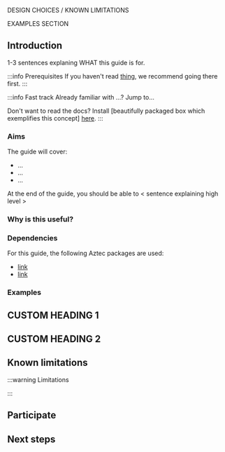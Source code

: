 <!--

Hi there!

This is a TEMPLATE for a "HOW TO DO SOMETHING" guide.

-->

<!--

Here are some tips on writing style:

For CONSISTENCY between authors, YOU MUST use this layout and these headings.

The bulk of your explanations will go in the CUSTOM HEADING sections.



Be very direct, like a RECIPE book.

Not much prose. Prefer bullets, single sentences, copyable code snippets. Devs are lazy and don't want to read lots.

Deeper PROTOCOL discussion (under the hood explanations / justifying your protocol decisions) should go in the [protocol](../../protocol/) section.

Code snippets should be as minimal as possible. Get to the point. Remember, you can use #include_code syntax for code snippets (see the README.md)

-->

DESIGN CHOICES / KNOWN LIMITATIONS

EXAMPLES SECTION

## Introduction

1-3 sentences explaning WHAT this guide is for.

:::info Prerequisites
If you haven't read [thing](), we recommend going there first.
:::

<!-- OR -->

:::info Fast track
Already familiar with ...? Jump to...
<!-- AND / OR -->
Don't want to read the docs? Install [beautifully packaged box which exemplifies this concept] [here]().
:::

### Aims

The guide will cover:

- ...
- ...
- ...

At the end of the guide, you should be able to \< sentence explaining high level >

### Why is this useful?

<!-- Contextualise why a dapp developer needs this. What use cases / products / features does this unlock? Any real world examples? -->

### Dependencies

For this guide, the following Aztec packages are used:
- [link]()
- [link]()

### Examples

<!-- If applicable, link to example code. -->


## CUSTOM HEADING 1

<!-- This is the 'meat' of this document -->

## CUSTOM HEADING 2


## Known limitations

:::warning Limitations
<!--
It's vital that we're honest and direct about:
- Things which don't work yet
- SECURITY LIMITATIONS
- Knacks / hacks
- Planned fixes / features.

Please bullet-list anything you can think of here.
-->
:::


## Participate

<!-- TBC: link to boilerplate page on how to contribute / participate.  -->


## Next steps

<!-- 
What should a dev read next?
What should a dev build next?
What can a dev try?
-->


<!-- IMPORT THE DISCLAIMER AT THE END (you'll need to make sure the path is correct) -->
<!-- import Disclaimer from "./aztec/common/\_disclaimer.mdx";
<Disclaimer/> -->